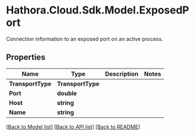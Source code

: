 # Hathora.Cloud.Sdk.Model.ExposedPort
Connection information to an exposed port on an active process.

## Properties

Name | Type | Description | Notes
------------ | ------------- | ------------- | -------------
**TransportType** | **TransportType** |  | 
**Port** | **double** |  | 
**Host** | **string** |  | 
**Name** | **string** |  | 

[[Back to Model list]](../README.md#documentation-for-models) [[Back to API list]](../README.md#documentation-for-api-endpoints) [[Back to README]](../README.md)

